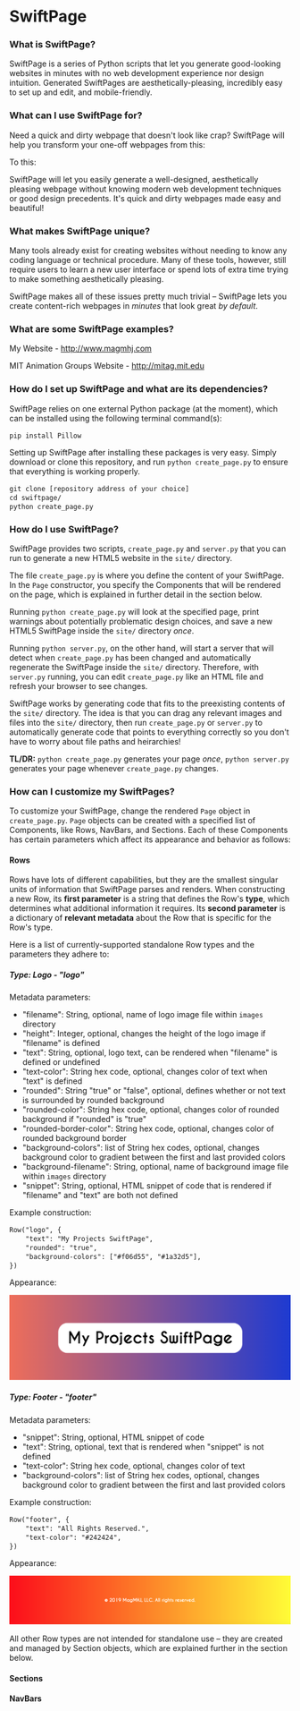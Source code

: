 # SwiftPage

### What is SwiftPage?

SwiftPage is a series of Python scripts that let you generate good-looking websites in minutes with no web development experience nor design intuition.  Generated SwiftPages are aesthetically-pleasing, incredibly easy to set up and edit, and mobile-friendly.

### What can I use SwiftPage for?

Need a quick and dirty webpage that doesn't look like crap?  SwiftPage will help you transform your one-off webpages from this:



To this:



SwiftPage will let you easily generate a well-designed, aesthetically pleasing webpage without knowing modern web development techniques or good design precedents.  It's quick and dirty webpages made easy and beautiful!

### What makes SwiftPage unique?

Many tools already exist for creating websites without needing to know any coding language or technical procedure.  Many of these tools, however, still require users to learn a new user interface or spend lots of extra time trying to make something aesthetically pleasing.

SwiftPage makes all of these issues pretty much trivial – SwiftPage lets you create content-rich webpages in *minutes* that look great *by default*.

### What are some SwiftPage examples?

My Website - http://www.magmhj.com

MIT Animation Groups Website - http://mitag.mit.edu

### How do I set up SwiftPage and what are its dependencies?

SwiftPage relies on one external Python package (at the moment), which can be installed using the following terminal command(s):

```
pip install Pillow
```

Setting up SwiftPage after installing these packages is very easy.  Simply download or clone this repository, and run `python create_page.py` to ensure that everything is working properly.

```
git clone [repository address of your choice]
cd swiftpage/
python create_page.py
```

### How do I use SwiftPage?

SwiftPage provides two scripts, `create_page.py` and `server.py` that you can run to generate a new HTML5 website in the `site/` directory.

The file `create_page.py` is where you define the content of your SwiftPage.  In the `Page` constructor, you specify the Components that will be rendered on the page, which is explained in further detail in the section below.

Running `python create_page.py` will look at the specified page, print warnings about potentially problematic design choices, and save a new HTML5 SwiftPage inside the `site/` directory *once*.

Running `python server.py`, on the other hand, will start a server that will detect when `create_page.py` has been changed and automatically regenerate the SwiftPage inside the `site/` directory.  Therefore, with `server.py` running, you can edit `create_page.py` like an HTML file and refresh your browser to see changes.

SwiftPage works by generating code that fits to the preexisting contents of the `site/` directory.  The idea is that you can drag any relevant images and files into the `site/` directory, then run `create_page.py` or `server.py` to automatically generate code that points to everything correctly so you don't have to worry about file paths and heirarchies!

**TL/DR:** `python create_page.py` generates your page *once*, `python server.py` generates your page whenever `create_page.py` changes.

### How can I customize my SwiftPages?

To customize your SwiftPage, change the rendered `Page` object in `create_page.py`.  `Page` objects can be created with a specified list of Components, like Rows, NavBars, and Sections.  Each of these Components has certain parameters which affect its appearance and behavior as follows:

#### Rows

Rows have lots of different capabilities, but they are the smallest singular units of information that SwiftPage parses and renders.  When constructing a new Row, its **first parameter** is a string that defines the Row's **type**, which determines what additional information it requires.  Its **second parameter** is a dictionary of **relevant metadata** about the Row that is specific for the Row's type.

Here is a list of currently-supported standalone Row types and the parameters they adhere to:



##### Type: Logo - "logo"

Metadata parameters:

- "filename": String, optional, name of logo image file within `images` directory
- "height": Integer, optional, changes the height of the logo image if "filename" is defined
- "text": String, optional, logo text, can be rendered when "filename" is defined or undefined
- "text-color": String hex code, optional, changes color of text when "text" is defined
- "rounded": String "true" or "false", optional, defines whether or not text is surrounded by rounded background
- "rounded-color": String hex code, optional, changes color of rounded background if "rounded" is "true"
- "rounded-border-color": String hex code, optional, changes color of rounded background border
- "background-colors": list of String hex codes, optional, changes background color to gradient between the first and last provided colors
- "background-filename": String, optional, name of background image file within `images` directory
- "snippet": String, optional, HTML snippet of code that is rendered if "filename" and "text" are both not defined

Example construction:

```
Row("logo", {
    "text": "My Projects SwiftPage",
    "rounded": "true",
    "background-colors": ["#f06d55", "#1a32d5"],
})
```

Appearance:

![row_header](readme_resources/row_header.png)



##### Type: Footer - "footer"

Metadata parameters:

- "snippet": String, optional, HTML snippet of code
- "text": String, optional, text that is rendered when "snippet" is not defined
- "text-color": String hex code, optional, changes color of text
- "background-colors": list of String hex codes, optional, changes background color to gradient between the first and last provided colors

Example construction:

```
Row("footer", {
    "text": "All Rights Reserved.",
    "text-color": "#242424",
})
```

Appearance:

![row_header](readme_resources/row_footer.png)



All other Row types are not intended for standalone use – they are created and managed by Section objects, which are explained further in the section below.

#### Sections



#### NavBars


